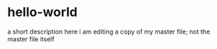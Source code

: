 # hello-world
a short description
here i am editing a copy of my master file; not the master file itself
